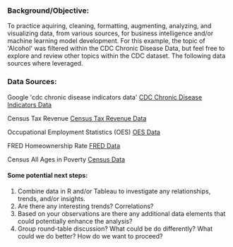 ### Background/Objective:
To practice aquiring, cleaning, formatting, augmenting, analyzing, and visualizing data, from various sources, for business intelligence and/or machine learning model development.  For this example, the topic of 'Alcohol' was filtered within the CDC Chronic Disease Data, but feel free to explore and review other topics within the CDC dataset. The following data sources where leveraged.  


### Data Sources:
Google 'cdc chronic disease indicators data' 
[CDC Chronic Disease Indicators Data](https://data.cdc.gov/Chronic-Disease-Indicators/U-S-Chronic-Disease-Indicators-CDI-/g4ie-h725)

Census Tax Revenue
[Census Tax Revenue Data](https://www.census.gov/programs-surveys/stc/data/datasets.All.html)

Occupational Employment Statistics (OES)
[OES Data](https://www.bls.gov/oes/#data)

FRED Homeownership Rate
[FRED Data](https://fred.stlouisfed.org/)

Census All Ages in Poverty
[Census Data](https://www.census.gov/data-tools/demo/saipe/saipe.html)

#### Some potential next steps:
1. Combine data in R and/or Tableau to investigate any relationships, trends, and/or insights.
1. Are there any interesting trends? Correlations?
1. Based on your observations are there any additional data elements that could potentially enhance the analysis?
1. Group round-table discussion? What could be do differently? What could we do better? How do we want to proceed?
